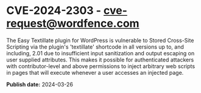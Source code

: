 # CVE-2024-2303 - cve-request@wordfence.com

The Easy Textillate plugin for WordPress is vulnerable to Stored Cross-Site Scripting via the plugin's 'textillate' shortcode in all versions up to, and including, 2.01 due to insufficient input sanitization and output escaping on user supplied attributes. This makes it possible for authenticated attackers with contributor-level and above permissions to inject arbitrary web scripts in pages that will execute whenever a user accesses an injected page.

**Publish date:** 2024-03-26
